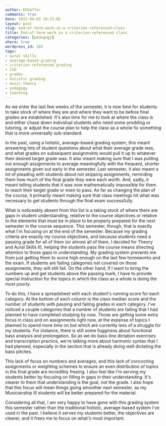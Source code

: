 ```yaml
---
author: KShaffer
comments: true
date: 2012-04-03 19:15:02
layout: post
slug: end-of-term-work-in-a-criterion-referenced-class
title: End-of-term work in a criterion-referenced class
categories: [pedagogy]
share: true
wordpress_id: 283
tags:
- aural skills
- average-based grading
- criterion-referenced grading
- CSU
- grades
- holistic grading
- music theory
- pedagogy
- teaching
---
```


As we enter the last few weeks of the semester, it is now time for students to take stock of where they are and where they want to be before final grades are established. It's also time for me to took at where the class is and either chase down individual students who need some prodding or tutoring, or adjust the course plan to help the class as a whole fix something that is more universally sub-standard.

In the past, using a holistic, average-based grading system, this meant answering lots of student questions about what their average grade was, and what grades on subsequent assignments would pull it up to whatever their desired target grade was. It also meant making sure that I was putting out enough assignments to average meaningfully with the frequent, shorter assignments given out early in the semester. Last semester, it also meant a lot of pleading with students about not skipping assignments, reminding them how much of the final grade they were each worth. And, sadly, it meant telling students that it was now mathematically impossible for them to reach their target grade or even to pass. As far as changing the plan of the course, it primarily meant making sure that class meetings hit what was necessary to get students through the final exam successfully.

What is noticeably absent from this list is a taking stock of where there are gaps in student understanding, relative to the course objectives or relative to the elements that must be in place to be properly prepared for the next semester in the course sequence. This semester, though, that is exactly what I'm focusing on at the end of the semester. Because my grading criteria are exactly my course objectives, and because students need a passing grade for all of them (or almost all of them, I decided for Theory and Aural Skills II), helping the students pass the course means directing attention to those gaps in understanding. My grading system prevents me from just getting them to score high enough on the last few homeworks and the exam. If students are failing categories not covered on those assignments, they will still fail. On the other hand, if I want to bring the numbers up and get students above the passing mark, I have to provide special instruction for the topics in which the class as a whole is doing the most poorly.

To do this, I have a spreadsheet with each student's running score for each category. At the bottom of each column is the class median score and the number of students with passing and failing grades in each category. I've noticed a couple categories that a number of students are failing that I had planned to have completed studying by now. Those are getting some extra focus in class and on assignments right now, at the expense of topics I planned to spend more time on but which are currently less of a struggle for my students. For instance, there is still some fogginess about functional bass analysis and prolongation. So as we do bass-line dictation exercises and transcription practice, we're talking more about harmonic syntax that I had planned, especially in the section that is already doing well dictating the bass pitches.

This lack of focus on numbers and averages, and this lack of concocting assignments or weighting schemes to ensure an even distribution of topics in the final grade are incredibly freeing. I also feel like I'm serving my students better by focusing on filling in gaps in their understanding. It's clearer to them that understanding is the goal, not the grade. I also hope that this focus will mean things going smoother next semester, as my Musicianship III students will be better prepared for the material.

Considering all that, I am very happy to have gone with this grading system this semester rather than the traditional holistic, average-based system I've used in the past. I believe it serves my students better, the objectives are clearer, and it frees me to focus on what's most important.

